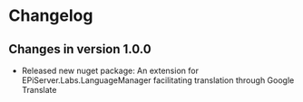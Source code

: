 # Changelog

## Changes in version 1.0.0
- Released new nuget package: An extension for EPiServer.Labs.LanguageManager facilitating translation through Google Translate